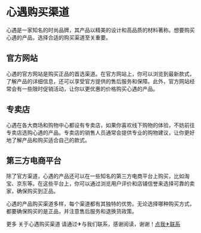 # 心遇购买渠道

心遇是一家知名的时尚品牌，其产品以精美的设计和高品质的材料著称。想要购买心遇的产品，选择合适的购买渠道至关重要。

## 官方网站

心遇的官方网站是购买正品的首选渠道。在官方网站上，你可以浏览到最新款式，了解产品的详细信息，还可以享受官方提供的售后服务和保障。此外，官方网站经常会有一些限时促销活动，让你以更优惠的价格购买心遇的产品。

## 专卖店

心遇在各大商场和购物中心都设有专卖店，如果你喜欢线下购物的体验，不妨前往专卖店选购心遇的产品。专卖店的销售人员通常会提供专业的购物建议，让你更好地了解产品和购买适合自己的款式。

## 第三方电商平台

除了官方渠道，心遇的产品还可以在一些知名的第三方电商平台上购买，比如淘宝、京东等。在这些平台上，你可以通过浏览用户评价和店铺信誉来选择可靠的卖家，确保购买到正品。

心遇的产品购买渠道多样，每个渠道都有其独特的优势。无论选择哪种购买方式，都要确保购买的是正品，并注意售后服务和退换货政策。

更多 关于心遇购买渠道 请通过✈与我们联系，感谢阅读，谢谢！[点我✈联系](https://lm.k02.cc)